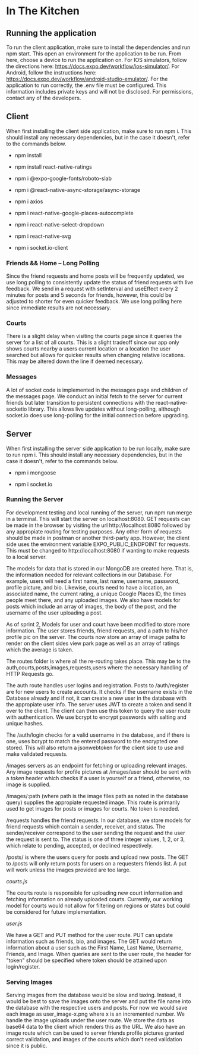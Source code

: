 # In The Kitchen

## Running the application

To run the client application, make sure to install the dependencies and run npm start. This open an environment for the application to be run. From here, choose a device to run the application on. For IOS simulators, follow the directions here: https://docs.expo.dev/workflow/ios-simulator/. For Android, follow the instructions here: https://docs.expo.dev/workflow/android-studio-emulator/. For the application to run correctly, the .env file must be configured. This information includes private keys and will not be disclosed. For permissions, contact any of the developers.

## Client

When first installing the client side application, make sure to run npm i. This should install any necessary dependencies, but in the case it doesn't, refer to the commands below. 

- npm install
  
- npm install react-native-ratings

- npm i @expo-google-fonts/roboto-slab

- npm i @react-native-async-storage/async-storage

- npm i axios

- npm i react-native-google-places-autocomplete

- npm i react-native-select-dropdown

- npm i react-native-svg 

- npm i socket.io-client

### Friends && Home – Long Polling

Since the friend requests and home posts will be frequently updated, we use long polling to consistently update the status of friend requests with live feedback. We send in a request with setInterval and useEffect every 2 minutes for posts and 5 seconds for friends, however, this could be adjusted to shorter for even quicker feedback. We use long polling here since immediate results are not necessary. 

### Courts

There is a slight delay when visiting the courts page since it queries the server for a list of all courts. This is a slight tradeoff since our app only shows courts nearby a users current location or a location the user searched but allows for quicker results when changing relative locations. This may be altered down the line if deemed necessary.

### Messages

A lot of socket code is implemented in the messages page and children of the messages page. We conduct an initial fetch to the server for current friends but later transition to persistent connections with the react-native-socketio library. This allows live updates without long-polling, although socket.io does use long-polling for the initial connection before upgrading. 

## Server

When first installing the server side application to be run locally, make sure to run npm i. This should install any necessary dependencies, but in the case it doesn't, refer to the commands below.

- npm i mongoose
  
- npm i socket.io

### Running the Server

For development testing and local running of the server, run npm run merge in a terminal. This will start the server on localhost:8080. GET requests can be made in the browser by visiting the url http://localhost:8080 followed by any appropiate routing for testing purposes. Any other form of requests should be made in postman or another third-party app. However, the client side uses the environment variable EXPO_PUBLIC_ENDPOINT for requests. This must be changed to http://localhost:8080 if wanting to make requests to a local server. 

The models for data that is stored in our MongoDB are created here. That is, the information needed for relevant collections in our Database. For example, users will need a first name, last name, username, password, profile picture, and bio. Likewise, courts need to have a location, an associated name, the current rating, a unique Google Places ID, the times people meet there, and any uploaded images. We also have models for posts which include an array of images, the body of the post, and the username of the user uploading a post.

As of sprint 2, Models for user and court have been modified to store more information. The user stores friends, friend requests, and a path to his/her profile pic on the server. The courts now store an array of image paths to render on the client sides view park page as well as an array of ratings which the average is taken. 

The routes folder is where all the re-routing takes place. This may be to the auth,courts,posts,images,requests,users where the necessary handling of HTTP Requests go.

The auth route handles user logins and registration. Posts to /auth/register are for new users to create accounts. It checks if the username exists in the Database already and if not, it can create a new user in the database with the appropiate user info. The server uses JWT to create a token and send it over to the client. The client can then use this token to query the user route with authentication. We use bcrypt to encrypt passwords with salting and unique hashes.

The /auth/login checks for a valid username in the database, and if there is one, uses bcrypt to match the entered password to the encrypted one stored. This will also return a jsonwebtoken for the client side to use and make validated requests. 

/images servers as an endpoint for fetching or uploading relevant images. Any image requests for profile pictures at /images/user should be sent with a *token* header which checks if a user is yourself or a friend, otherwise, no image is supplied. 

/images/:path (where path is the image files path as noted in the database query) supplies the appropiate requested image. This route is primarily used to get images for posts or images for courts. No token is needed.

/requests handles the friend requests. In our database, we store models for friend requests which contain a sender, receiver, and status. The sender/receiver correspond to the user sending the request and the user the request is sent to. The status is one of three integer values, 1, 2, or 3, which relate to pending, accepted, or declined respectively. 

/posts/ is where the users query for posts and upload new posts. The GET to /posts will only return posts for users on a requesters friends list. A put will work unless the images provided are too large. 

_courts.js_

The courts route is responsible for uploading new court information and fetching information on already uploaded courts. Currently, our working model for courts would not allow for filtering on regions or states but could be considered for future implementation.

_user.js_

We have a GET and PUT method for the user route. PUT can update information such as friends, bio, and images. The GET would return information about a user such as the First Name, Last Name, Username, Friends, and Image. When queries are sent to the user route, the header for "token" should be specified where token should be attained upon login/register.

### Serving Images

Serving images from the database would be slow and taxing. Instead, it would be best to save the images onto the server and put the file name into the database with the respective users and posts. For now we would save each image as user_image-x.png where x is an incremented number. We handle the image uploads under the user route. We store the data as base64 data to the client which renders this as the URL. We also have an image route which can be used to server friends profile pictures granted correct validation, and images of the courts which don't need validation since it is public. 

